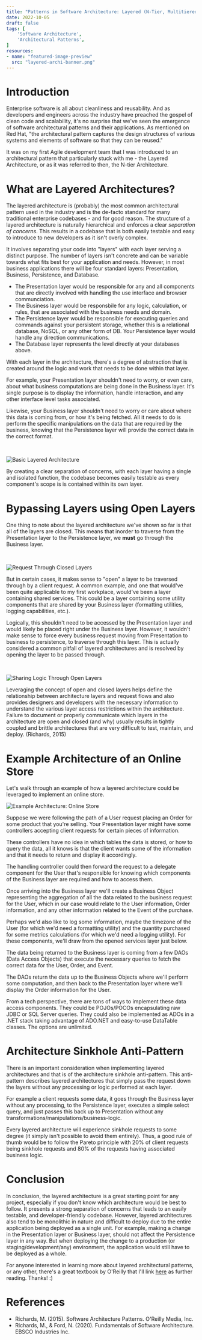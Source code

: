 ```yaml
---
title: "Patterns in Software Architecture: Layered (N-Tier, Multitiered) Architectures"
date: 2022-10-05
draft: false
tags: [
    'Software Architecture',
    'Architectural Patterns',
]
resources:
- name: "featured-image-preview"
  src: "layered-archi-banner.png"
---
```


# Introduction

Enterprise software is all about cleanliness and reusability. And as developers and engineers across the industry have preached the gospel of clean code and scalability, it's no surprise that
we've seen the emergence of software architectural patterns and their applications. As mentioned on Red Hat, "the architectural pattern captures the design structures of various systems and elements
of software so that they can be reused."

It was on my first Agile development team that I was introduced to an architectural pattern that particularly stuck with me - the Layered Architecture, or as it was referred to then, the N-tier Architecture.

# What are Layered Architectures?

The layered architecture is (probably) the most common architectural pattern used in the industry and is the de-facto standard for many traditional enterprise codebases - and for good reason. The structure of a
layered architecture is naturally hierarchical and enforces a clear *separation of concerns*. This results in a codebase that is both easily testable and easy to introduce to new developers as it isn't overly complex.

It involves separating your code into "layers" with each layer serving a distinct purpose. The number of layers isn't concrete and can be variable towards what fits best for your application and needs. However, in
most business applications there will be four standard layers: Presentation, Business, Persistence, and Database.

- The Presentation layer would be responsible for any and all components that are directly involved with handling the use interface and browser communciation.
- The Business layer would be responsbile for any logic, calculation, or rules, that are associated with the business needs and domain.
- The Persistence layer would be responsible for executing queries and commands against your persistent storage, whether this is a relational database, NoSQL, or any other form of DB. Your Persistence layer would handle any direction communications.
- The Database layer represents the level directly at your databases above.

With each layer in the architecture, there's a degree of abstraction that is created around the logic and work that needs to be done within that layer.

For example, your Presentation layer shouldn't need to worry, or even care, about what business computations are being done in the Business layer. It's single purpose is to display the information, handle interaction, and any other interface level tasks associated.

Likewise, your Business layer shouldn't need to worry or care about where this data is coming from, or how it's being fetched. All it needs to do is perform the specific manipulations on the data that are required by the business, knowing that the Persistence layer will provide the correct data in the correct format.

<br>

![](./image-1.png "Basic Layered Architecture")

By creating a clear separation of concerns, with each layer having a single and isolated function, the codebase becomes easily testable as every component's scope is is contained within its own layer.

# Bypassing Layers using Open Layers

One thing to note about the layered architecture we've shown so far is that all of the layers are closed. This means that inorder to traverse from the Presentation layer to the Persistence layer, we **must** go through the Business layer.

<br>

![](./image-2.png "Request Through Closed Layers")

But in certain cases, it makes sense to "open" a layer to be traversed through by a client request. A common example, and one that would've been quite applicable to my first workplace, would've been a layer containing shared services. This could be a layer containing some utility components that are shared by your Business layer (formatting utilities, logging capabilities, etc.).

Logically, this shouldn't need to be accessed by the Presentation layer and would likely be placed right under the Business layer. However, it wouldn't make sense to force every business request moving from Presentation to business to persistence, to traverse through this layer. This is actually considered a common pitfall of layered architectures and is resolved by opening the layer to be passed through.

<br>

![](./image-3.png "Sharing Logic Through Open Layers")

Leveraging the concept of open and closed layers helps define the relationship between architecture layers and request flows and also provides designers and developers with the necessary information to understand the various layer access restrictions within the architecture. Failure to document or properly communicate which layers in the architecture are open and closed (and why) usually results in tightly coupled and brittle architectures that are very difficult to test, maintain, and deploy. (Richards, 2015)

# Example Architecture of an Online Store

Let's walk through an example of how a layered architecture could be leveraged to implement an online store.

![](./image-4.png "Example Architecture: Online Store")

Suppose we were following the path of a User request placing an Order for some product that you're selling. Your Presentation layer might have some controllers accepting client requests for certain pieces of information. 

These controllers have no idea in which tables the data is stored, or how to query the data, all it knows is that the client wants some of the information and that it needs to return and display it accordingly.

The handling controller could then forward the request to a delegate component for the User that's responsible for knowing which components of the Business layer are required and how to access them.

Once arriving into the Business layer we'll create a Business Object representing the aggregation of all the data related to the business request for the User, which in our case would relate to the User information, Order information, and any other information related to the Event of the purchase.

Perhaps we'd also like to log some information, maybe the timezone of the User (for which we'd need a formatting utility) and the quantity purchased for some metrics calculations (for which we'd need a logging utility). For these components, we'll draw from the opened services layer just below.

The data being returned to the Business layer is coming from a few DAOs (Data Access Objects) that execute the necessary queries to fetch the correct data for the User, Order, and Event.

The DAOs return the data up to the Business Objects where we'll perform some computation, and then back to the Presentation layer where we'll display the Order information for the User.

From a tech perspective, there are tons of ways to implement these data access components. They could be POJOs/POCOs encapsulating raw JDBC or SQL Server queries. They could also be implemented as ADOs in a .NET stack taking advantage of ADO.NET and easy-to-use DataTable classes. The options are unlimited.

# Architecture Sinkhole Anti-Pattern

There is an important consideration when implementing layered architectures and that is of the architecture sinkhole anti-pattern. This anti-pattern describes layered architectures that simply pass the request down the layers without any processing or logic performed at each layer.

For example a client requests some data, it goes through the Business layer without any processing, to the Persistence layer, executes a simple select query, and just passes this back up to Presentation without any transformations/manipulations/business-logic.

Every layered architecture will experience sinkhole requests to some degree (it simply isn't possible to avoid them entirely). Thus, a good rule of thumb would be to follow the Pareto principle with 20% of client requests being sinkhole requests and 80% of the requests having associated business logic.

# Conclusion

In conclusion, the layered architecture is a great starting point for any project, especially if you don't know which architecture would be best to follow. It presents a strong separation of concerns that leads to an easily testable, and developer-friendly codebase. However, layered architectures also tend to be monolithic in nature and difficult to deploy due to the entire application being deployed as a single unit. For example, making a change in the Presentation layer or Business layer, should not affect the Persistence layer in any way. But when deploying the change to a production (or staging/development/any) environment, the application would still have to be deployed as a whole.

For anyone interested in learning more about layered architectural patterns, or any other, there's a great textbook by O'Reilly that I'll link [here](https://www.oreilly.com/library/view/software-architecture-patterns/9781491971437/) as further reading. Thanks! :)

# References
- Richards, M. (2015). Software Architecture Patterns. O'Reilly Media, Inc. 
- Richards, M., &amp; Ford, N. (2020). Fundamentals of Software Architecture. EBSCO Industries Inc. 